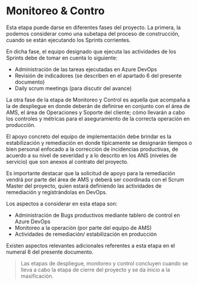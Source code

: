 # Monitoreo & Contro

Esta etapa puede darse en diferentes fases del proyecto. La primera, la podemos considerar como una subetapa del proceso de construcción, cuando se están ejecutando los Sprints corrientes.

En dicha fase, el equipo designado que ejecuta las actividades de los Sprints debe de tomar en cuenta lo siguiente:

* Administración de las tareas ejecutadas en Azure DevOps
* Revisión de indicadores (se describen en el apartado 6 del presente documento)
* Daily scrum meetings (para discutir del avance) 

La otra fase de la etapa de Monitoreo y Control es aquella que acompaña a la de despliegue en donde deberán de definirse en conjunto con el área de AMS, el área de Operaciones y Soporte del cliente; cómo llevarán a cabo los controles y métricas para el aseguramiento de la correcta operación en producción.

El apoyo concreto del equipo de implementación debe brindar es la estabilización y remediación en donde típicamente se designarán tiempos o bien personal enfocado a la corrección de incidencias productivas, de acuerdo a su nivel de severidad y a lo descrito en los ANS (niveles de servicio) que son anexos al contrato del proyecto.

Es importante destacar que la solicitud de apoyo para la remediación vendrá por parte del área de AMS y deberá ser coordinada con el Scrum Master del proyecto, quien estará definiendo las actividades de remediación y registrándolas en DevOps.

Los aspectos a considerar en esta etapa son:

* Administración de Bugs productivos mediante tablero de control en Azure DevOps
* Monitoreo a la operación (por parte del equipo de AMS)
* Actividades de remediación/ estabilización en producción

Existen aspectos relevantes adicionales referentes a esta etapa en el numeral 6 del presente documento.

> Las etapas de despliegue, monitoreo y control concluyen cuando se lleva a cabo la etapa de cierre del proyecto y se da inicio a la masificación.